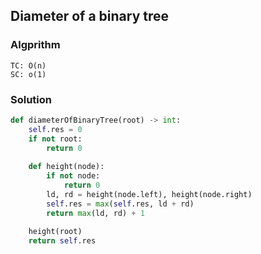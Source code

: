 ## Diameter of a binary tree

### Algprithm
```
TC: O(n)
SC: o(1)
```

### Solution
```python
def diameterOfBinaryTree(root) -> int:
    self.res = 0
    if not root:
        return 0
    
    def height(node):
        if not node:
            return 0
        ld, rd = height(node.left), height(node.right)
        self.res = max(self.res, ld + rd)
        return max(ld, rd) + 1
    
    height(root)
    return self.res
```